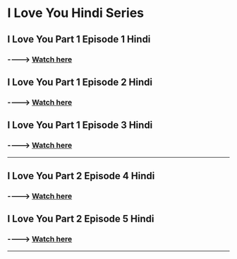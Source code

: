  
# **I Love You Hindi Series**

## **I Love You Part 1 Episode 1 Hindi**  
### ----> [Watch here](https://www.bitchute.com/video/mJEGKL5IvVCU/)

## **I Love You Part 1 Episode 2 Hindi**  
### ----> [Watch here](https://www.bitchute.com/video/RbMtKqf5hNCJ/)

## **I Love You Part 1 Episode 3 Hindi**  
### ----> [Watch here](https://www.bitchute.com/video/p0rTHvu922N4/)

---

## **I Love You Part 2 Episode 4 Hindi**  
### ----> [Watch here](https://www.bitchute.com/video/w5hFoQ38xjVL/)

## **I Love You Part 2 Episode 5 Hindi**  
### ----> [Watch here](https://www.bitchute.com/video/kYUSfNMnfmO2/)

---

 
